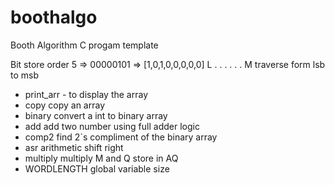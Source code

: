 # boothalgo
Booth Algorithm C progam template

Bit store order
5 => 00000101 => [1,0,1,0,0,0,0,0]
                  L . . . . . . M
traverse form lsb to msb
 
- print_arr - to display the array
- copy copy an array
- binary convert a int to binary array
- add add two number using full adder logic
- comp2 find 2`s compliment of the binary array
- asr arithmetic shift right
- multiply multiply M and Q store in AQ
- WORDLENGTH global variable size
